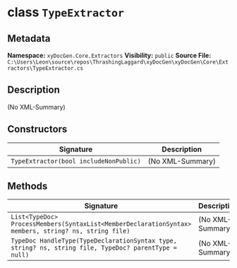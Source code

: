 # class `TypeExtractor`

## Metadata
**Namespace:** `xyDocGen.Core.Extractors`
**Visibility:** `public`
**Source File:** `C:\Users\Leon\source\repos\ThrashingLaggard\xyDocGen\xyDocGen\Core\Extractors\TypeExtractor.cs`

## Description
(No XML-Summary)

## Constructors

| Signature | Description |
|----------|--------------|
| `TypeExtractor(bool includeNonPublic)` | (No XML-Summary) |

## Methods

| Signature | Description |
|----------|--------------|
| `List<TypeDoc> ProcessMembers(SyntaxList<MemberDeclarationSyntax> members, string? ns, string file)` | (No XML-Summary) |
| `TypeDoc HandleType(TypeDeclarationSyntax type, string? ns, string file, TypeDoc? parentType = null)` | (No XML-Summary) |